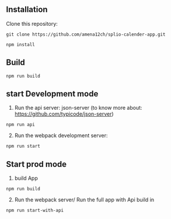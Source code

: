 ## Installation

Clone this repository:
```
git clone https://github.com/amena12ch/splio-calender-app.git

npm install
```

## Build
```
npm run build
```
## start Development mode

1. Run the api server: json-server (to know more about: https://github.com/typicode/json-server)

```
npm run api
```
2. Run the webpack development server:

```
npm run start
```
## Start prod mode

1. build App

```
npm run build
```
2. Run the webpack server/ Run the full app with Api build in

```
npm run start-with-api
```
